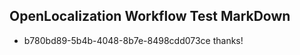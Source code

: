 ## OpenLocalization Workflow Test MarkDown
* b780bd89-5b4b-4048-8b7e-8498cdd073ce thanks!

<!--HONumber=Jul16_HO2-->


